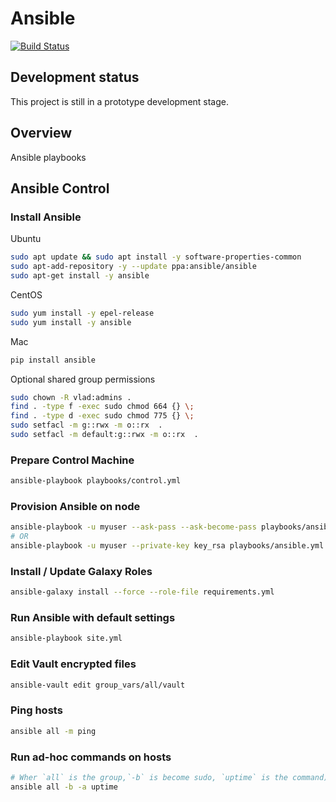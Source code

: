 # Ansible

[![Build Status](https://travis-ci.com/vghn/ansible.svg?branch=master)](https://travis-ci.com/vghn/ansible)

## Development status

This project is still in a prototype development stage.

## Overview

Ansible playbooks

## Ansible Control

### Install Ansible

Ubuntu

```sh
sudo apt update && sudo apt install -y software-properties-common
sudo apt-add-repository -y --update ppa:ansible/ansible
sudo apt-get install -y ansible
```

CentOS

```sh
sudo yum install -y epel-release
sudo yum install -y ansible
```

Mac

```sh
pip install ansible
```

Optional shared group permissions

```sh
sudo chown -R vlad:admins .
find . -type f -exec sudo chmod 664 {} \;
find . -type d -exec sudo chmod 775 {} \;
sudo setfacl -m g::rwx -m o::rx  .
sudo setfacl -m default:g::rwx -m o::rx  .
```

### Prepare Control Machine

```sh
ansible-playbook playbooks/control.yml
```

### Provision Ansible on node

```sh
ansible-playbook -u myuser --ask-pass --ask-become-pass playbooks/ansible.yml --limit mynode
# OR
ansible-playbook -u myuser --private-key key_rsa playbooks/ansible.yml --limit mynode
```

### Install / Update Galaxy Roles

```sh
ansible-galaxy install --force --role-file requirements.yml
```

### Run Ansible with default settings

```sh
ansible-playbook site.yml
```

### Edit Vault encrypted files

```sh
ansible-vault edit group_vars/all/vault
```

### Ping hosts

```sh
ansible all -m ping
```

### Run ad-hoc commands on hosts

```sh
# Wher `all` is the group,`-b` is become sudo, `uptime` is the command)
ansible all -b -a uptime
```
